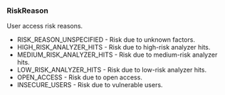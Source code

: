 ### RiskReason
User access risk reasons.

- RISK_REASON_UNSPECIFIED - Risk due to unknown factors.
- HIGH_RISK_ANALYZER_HITS - Risk due to high-risk analyzer hits.
- MEDIUM_RISK_ANALYZER_HITS - Risk due to medium-risk analyzer hits.
- LOW_RISK_ANALYZER_HITS - Risk due to low-risk analyzer hits.
- OPEN_ACCESS - Risk due to open access.
- INSECURE_USERS - Risk due to vulnerable users.
